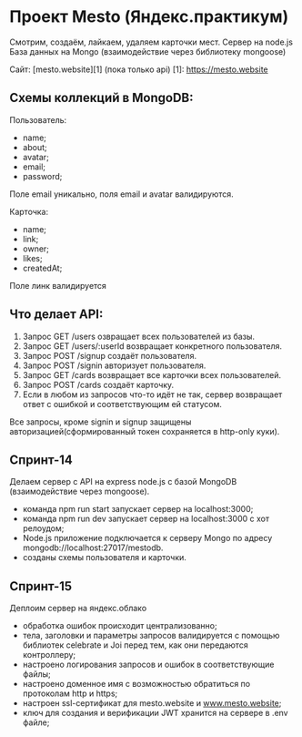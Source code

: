 # Проект Mesto (Яндекс.практикум)
Смотрим, создаём, лайкаем, удаляем карточки мест.
Сервер на node.js
База данных на Mongo (взаимодействие через библиотеку mongoose)

Сайт: [mesto.website][1]  (пока только api)
[1]: https://mesto.website
## Схемы коллекций в MongoDB:

Пользователь:
* name;
* about;
* avatar;
* email;
* password;

Поле email уникально, поля email и avatar валидируются.

Карточка:
* name;
* link;
* owner;
* likes;
* createdAt;

Поле линк валидируется

## Что делает API:

1. Запрос GET /users озвращает всех пользователей из базы.
2. Запрос GET /users/:userId возвращает конкретного пользователя.
3. Запрос POST /signup создаёт пользователя.
4. Запрос POST /signin авторизует пользователя.
4. Запрос GET /cards возвращает все карточки всех пользователей.
5. Запрос POST /cards создаёт карточку.
6. Если в любом из запросов что-то идёт не так, сервер возвращает ответ с ошибкой и соответствующим ей статусом. 

Все запросы, кроме signin и signup защищены авторизацией(сформированный токен сохраняется в http-only куки).

## Спринт-14

Делаем сервер с API на express node.js с базой MongoDB (взаимодействие через mongoose).

* команда npm run start запускает сервер на localhost:3000;
* команда npm run dev запускает сервер на localhost:3000 с хот релоудом;
* Node.js приложение подключается к серверу Mongo по адресу mongodb://localhost:27017/mestodb.
* созданы схемы пользователя и карточки.

## Спринт-15

Деплоим сервер на яндекс.облако

* обработка ошибок происходит централизованно;
* тела, заголовки и параметры запросов валидируется с помощью библиотек celebrate и Joi перед тем, как они передаются контроллеру;
* настроено логирования запросов и ошибок в соответствующие файлы;
* настроено доменное имя с возможностью обратиться по протоколам http и https;
* настроен ssl-сертификат для mesto.website и www.mesto.website;
* ключ для создания и верификации JWT хранится на сервере в .env файле;
